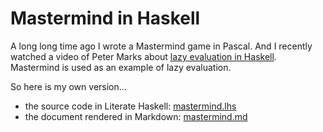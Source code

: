 # Mastermind in Haskell

A long long time ago I wrote a Mastermind game in Pascal.
And I recently watched a video of Peter Marks about
[lazy evaluation in Haskell](https://www.youtube.com/watch?v=eSrVC4-p7aI).
Mastermind is used as an example of lazy evaluation.

So here is my own version...

- the source code in Literate Haskell: [mastermind.lhs](mastermind.lhs)
- the document rendered in Markdown: [mastermind.md](mastermind.md)
